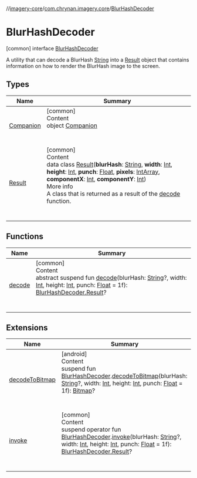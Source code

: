 //[imagery-core](../../../index.md)/[com.chrynan.imagery.core](../index.md)/[BlurHashDecoder](index.md)



# BlurHashDecoder  
 [common] interface [BlurHashDecoder](index.md)

A utility that can decode a BlurHash [String](https://kotlinlang.org/api/latest/jvm/stdlib/kotlin/-string/index.html) into a [Result](-result/index.md) object that contains information on how to render the BlurHash image to the screen.

   


## Types  
  
|  Name |  Summary | 
|---|---|
| <a name="com.chrynan.imagery.core/BlurHashDecoder.Companion///PointingToDeclaration/"></a>[Companion](-companion/index.md)| <a name="com.chrynan.imagery.core/BlurHashDecoder.Companion///PointingToDeclaration/"></a>[common]  <br>Content  <br>object [Companion](-companion/index.md)  <br><br><br>|
| <a name="com.chrynan.imagery.core/BlurHashDecoder.Result///PointingToDeclaration/"></a>[Result](-result/index.md)| <a name="com.chrynan.imagery.core/BlurHashDecoder.Result///PointingToDeclaration/"></a>[common]  <br>Content  <br>data class [Result](-result/index.md)(**blurHash**: [String](https://kotlinlang.org/api/latest/jvm/stdlib/kotlin/-string/index.html), **width**: [Int](https://kotlinlang.org/api/latest/jvm/stdlib/kotlin/-int/index.html), **height**: [Int](https://kotlinlang.org/api/latest/jvm/stdlib/kotlin/-int/index.html), **punch**: [Float](https://kotlinlang.org/api/latest/jvm/stdlib/kotlin/-float/index.html), **pixels**: [IntArray](https://kotlinlang.org/api/latest/jvm/stdlib/kotlin/-int-array/index.html), **componentX**: [Int](https://kotlinlang.org/api/latest/jvm/stdlib/kotlin/-int/index.html), **componentY**: [Int](https://kotlinlang.org/api/latest/jvm/stdlib/kotlin/-int/index.html))  <br>More info  <br>A class that is returned as a result of the [decode](decode.md) function.  <br><br><br>|


## Functions  
  
|  Name |  Summary | 
|---|---|
| <a name="com.chrynan.imagery.core/BlurHashDecoder/decode/#kotlin.String?#kotlin.Int#kotlin.Int#kotlin.Float/PointingToDeclaration/"></a>[decode](decode.md)| <a name="com.chrynan.imagery.core/BlurHashDecoder/decode/#kotlin.String?#kotlin.Int#kotlin.Int#kotlin.Float/PointingToDeclaration/"></a>[common]  <br>Content  <br>abstract suspend fun [decode](decode.md)(blurHash: [String](https://kotlinlang.org/api/latest/jvm/stdlib/kotlin/-string/index.html)?, width: [Int](https://kotlinlang.org/api/latest/jvm/stdlib/kotlin/-int/index.html), height: [Int](https://kotlinlang.org/api/latest/jvm/stdlib/kotlin/-int/index.html), punch: [Float](https://kotlinlang.org/api/latest/jvm/stdlib/kotlin/-float/index.html) = 1f): [BlurHashDecoder.Result](-result/index.md)?  <br><br><br>|


## Extensions  
  
|  Name |  Summary | 
|---|---|
| <a name="com.chrynan.imagery.core//decodeToBitmap/com.chrynan.imagery.core.BlurHashDecoder#kotlin.String?#kotlin.Int#kotlin.Int#kotlin.Float/PointingToDeclaration/"></a>[decodeToBitmap](../decode-to-bitmap.md)| <a name="com.chrynan.imagery.core//decodeToBitmap/com.chrynan.imagery.core.BlurHashDecoder#kotlin.String?#kotlin.Int#kotlin.Int#kotlin.Float/PointingToDeclaration/"></a>[android]  <br>Content  <br>suspend fun [BlurHashDecoder](index.md#%5Bcom.chrynan.imagery.core%2FBlurHashDecoder%2F%2F%2FPointingToDeclaration%2F%5D%2FExtensions%2F378157083).[decodeToBitmap](../decode-to-bitmap.md)(blurHash: [String](https://kotlinlang.org/api/latest/jvm/stdlib/kotlin/-string/index.html)?, width: [Int](https://kotlinlang.org/api/latest/jvm/stdlib/kotlin/-int/index.html), height: [Int](https://kotlinlang.org/api/latest/jvm/stdlib/kotlin/-int/index.html), punch: [Float](https://kotlinlang.org/api/latest/jvm/stdlib/kotlin/-float/index.html) = 1f): [Bitmap](https://developer.android.com/reference/kotlin/android/graphics/Bitmap.html)?  <br><br><br>|
| <a name="com.chrynan.imagery.core//invoke/com.chrynan.imagery.core.BlurHashDecoder#kotlin.String?#kotlin.Int#kotlin.Int#kotlin.Float/PointingToDeclaration/"></a>[invoke](../invoke.md)| <a name="com.chrynan.imagery.core//invoke/com.chrynan.imagery.core.BlurHashDecoder#kotlin.String?#kotlin.Int#kotlin.Int#kotlin.Float/PointingToDeclaration/"></a>[common]  <br>Content  <br>suspend operator fun [BlurHashDecoder](index.md).[invoke](../invoke.md)(blurHash: [String](https://kotlinlang.org/api/latest/jvm/stdlib/kotlin/-string/index.html)?, width: [Int](https://kotlinlang.org/api/latest/jvm/stdlib/kotlin/-int/index.html), height: [Int](https://kotlinlang.org/api/latest/jvm/stdlib/kotlin/-int/index.html), punch: [Float](https://kotlinlang.org/api/latest/jvm/stdlib/kotlin/-float/index.html) = 1f): [BlurHashDecoder.Result](-result/index.md)?  <br><br><br>|


